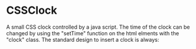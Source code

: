 # CSSClock
A small CSS clock controlled by a java script.
The time of the clock can be changed by using the "setTime" function on the html elments with the "clock" class.
The standard design to insert a clock is always:
<div class="clock">
    <div class="clockCenter"></div>
    <div class="pointerLong longPointer"></div>
    <div class="pointerLong shortPointer"></div>
</div>
